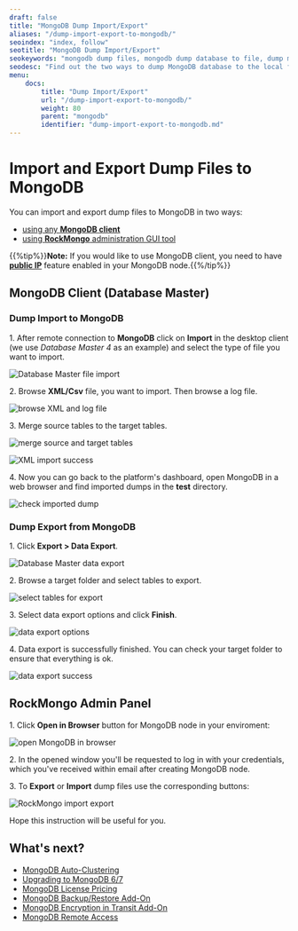 ```yaml
---
draft: false
title: "MongoDB Dump Import/Export"
aliases: "/dump-import-export-to-mongodb/"
seoindex: "index, follow"
seotitle: "MongoDB Dump Import/Export"
seokeywords: "mongodb dump files, mongodb dump database to file, dump mongodb database to file, dump file mongodb, mongodb database dump to file, import dump mongodb, export dump mongodb, import mongodb, export mongodb, dump mongodb"
seodesc: "Find out the two ways to dump MongoDB database to the local file and import previously created dump to the MondoDB: using any MongoDB client or using RockMongo."
menu:
    docs:
        title: "Dump Import/Export"
        url: "/dump-import-export-to-mongodb/"
        weight: 80
        parent: "mongodb"
        identifier: "dump-import-export-to-mongodb.md"
---
```


# Import and Export Dump Files to MongoDB

You can import and export dump files to MongoDB in two ways:

* [using any **MongoDB client**](#mongodb-client-database-master)
* [using **RockMongo** administration GUI tool](#rockmongo-admin-panel)

{{%tip%}}**Note:** If you would like to use MongoDB client, you need to have **[public IP](/public-ip/)** feature enabled in your MongoDB node.{{%/tip%}}


## MongoDB Client (Database Master)

### Dump Import to MongoDB

1\. After remote connection to **MongoDB** click on **Import** in the desktop client (we use *Database Master 4* as an example) and select the type of file you want to import.

![Database Master file import](01-database-master-file-import.jpg)

2\. Browse **XML/Csv** file, you want to import. Then browse a log file.

![browse XML and log file](02-browse-xml-and-log-file.jpg)

3\. Merge source tables to the target tables.

![merge source and target tables](03-merge-source-target-tables.jpg)

![XML import success](04-xml-import-success.png)

4\. Now you can go back to the platform's dashboard, open MongoDB in a web browser and find imported dumps in the **test** directory.

![check imported dump](05-check-imported-dump.jpg)

### Dump Export from MongoDB

1\. Click **Export > Data Export**.

![Database Master data export](06-database-master-data-export.jpg)

2\. Browse a target folder and select tables to export.

![select tables for export](07-select-tables-for-export.jpg)

3\. Select data export options and click **Finish**.

![data export options](08-data-export-options.png)

4\. Data export is successfully finished. You can check your target folder to ensure that everything is ok.

![data export success](09-data-export-success.png)


## RockMongo Admin Panel

1\. Click **Open in Browser** button for MongoDB node in your enviroment:

![open MongoDB in browser](10-open-mongodb-in-browser.png)

2\. In the opened window you'll be requested to log in with your credentials, which you've received within email after creating MongoDB node.

3\. To **Export** or **Import** dump files use the corresponding buttons:

![RockMongo import export](11-rockmongo-import-export.png)

Hope this instruction will be useful for you.


## What's next?

- [MongoDB Auto-Clustering](/mongodb-auto-clustering/)
- [Upgrading to MongoDB 6/7](/updating-to-mongodb-7/)
- [MongoDB License Pricing](/mongodb-license/)
- [MongoDB Backup/Restore Add-On](/mongodb-backup-restore-addon/)
- [MongoDB Encryption in Transit Add-On](/mongodb-ssl-addon/)
- [MongoDB Remote Access](/remote-access-to-mongodb/)